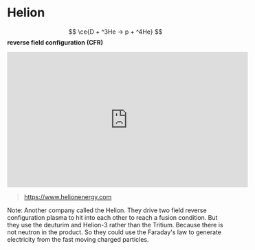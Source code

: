 
# Helion

$$
\ce{D + ^3He -> p + ^4He}
$$
**reverse field configuration (CFR)**


<iframe width="560" height="315" src="https://www.youtube.com/embed/HlNfP3iywvI" title="YouTube video player" frameborder="0" allow="accelerometer; autoplay; clipboard-write; encrypted-media; gyroscope; picture-in-picture; web-share" allowfullscreen></iframe>



> https://www.helionenergy.com


Note: 
Another company called the Helion. They drive two field reverse configuration plasma to hit into each other to reach a fusion condition. 
But they use the deuturim and Helion-3 rather than the Tritium. Because there is not neutron in the product. So they could use the Faraday's law to generate electricity from the fast moving charged particles.